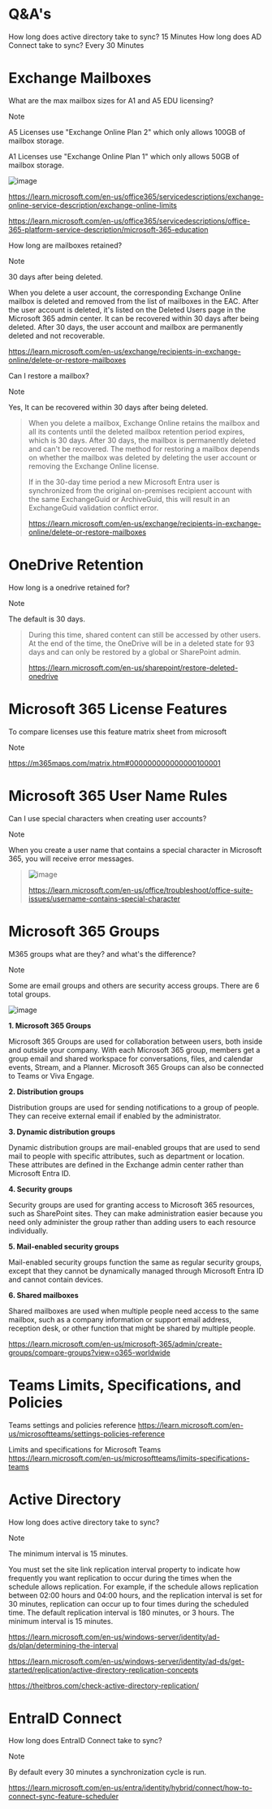 # Q&A's

How long does active directory take to sync? 15 Minutes
How long does AD Connect take to sync? Every 30 Minutes

# Exchange Mailboxes

What are the max mailbox sizes for A1 and A5 EDU licensing?

> [!note]
> A5 Licenses use "Exchange Online Plan 2" which only allows 100GB of mailbox storage.
> 
> A1 Licenses use "Exchange Online Plan 1" which only allows 50GB of mailbox storage.
> 
> ![image](https://github.com/msandoval55/pub.repo/assets/116230991/421421a2-f761-45e3-9234-7587b70c84e4)
>
> https://learn.microsoft.com/en-us/office365/servicedescriptions/exchange-online-service-description/exchange-online-limits
>
> https://learn.microsoft.com/en-us/office365/servicedescriptions/office-365-platform-service-description/microsoft-365-education

How long are mailboxes retained?

> [!note]
> 30 days after being deleted.
> 
> When you delete a user account, the corresponding Exchange Online mailbox is deleted and removed from the list of mailboxes in the EAC. After the user account is deleted, it's listed on the Deleted Users page in the Microsoft 365 admin center. It can be recovered within 30 days after being deleted. After 30 days, the user account and mailbox are permanently deleted and not recoverable.
>
> https://learn.microsoft.com/en-us/exchange/recipients-in-exchange-online/delete-or-restore-mailboxes

Can I restore a mailbox?

> [!note]
Yes, It can be recovered within 30 days after being deleted.
>
> When you delete a mailbox, Exchange Online retains the mailbox and all its contents until the deleted mailbox retention period expires, which is 30 days. After 30 days, the mailbox is permanently deleted and can't be recovered. The method for restoring a mailbox depends on whether the mailbox was deleted by deleting the user account or removing the Exchange Online license.
>
> If in the 30-day time period a new Microsoft Entra user is synchronized from the original on-premises recipient account with the same ExchangeGuid or ArchiveGuid, this will result in an ExchangeGuid validation conflict error.
>
> https://learn.microsoft.com/en-us/exchange/recipients-in-exchange-online/delete-or-restore-mailboxes

# OneDrive Retention 

How long is a onedrive retained for?

> [!note]
The default is 30 days.
>
> During this time, shared content can still be accessed by other users. At the end of the time, the OneDrive will be in a deleted state for 93 days and can only be restored by a global or SharePoint admin.
>
> https://learn.microsoft.com/en-us/sharepoint/restore-deleted-onedrive

# Microsoft 365 License Features

To compare licenses use this feature matrix sheet from microsoft

> [!note]
>
> https://m365maps.com/matrix.htm#000000000000000100001

# Microsoft 365 User Name Rules

Can I use special characters when creating user accounts?

> [!note]
When you create a user name that contains a special character in Microsoft 365, you will receive error messages.
>
>![image](https://github.com/msandoval55/pub.repo/assets/116230991/0442ada5-fa76-44d7-b549-4e86d5b7f4e5)
>
> https://learn.microsoft.com/en-us/office/troubleshoot/office-suite-issues/username-contains-special-character


# Microsoft 365 Groups

M365 groups what are they? and what's the difference?

> [!note]
> Some are email groups and others are security access groups. There are 6 total groups.
>
> ![image](https://github.com/msandoval55/pub.repo/assets/116230991/dc115172-f418-40d9-8e47-5b0cbeb305e5)
>
> **1. Microsoft 365 Groups**
>
> Microsoft 365 Groups are used for collaboration between users, both inside and outside your company. With each Microsoft 365 group, members get a group email and shared workspace for conversations, files, and calendar events, Stream, and a Planner. Microsoft 365 Groups can also be connected to Teams or Viva Engage.
>
> **2. Distribution groups**
>
> Distribution groups are used for sending notifications to a group of people. They can receive external email if enabled by the administrator.
>
> **3. Dynamic distribution groups**
> 
> Dynamic distribution groups are mail-enabled groups that are used to send mail to people with specific attributes, such as department or location. These attributes are defined in the Exchange admin center rather than Microsoft Entra ID.
>
> **4. Security groups**
>
> Security groups are used for granting access to Microsoft 365 resources, such as SharePoint sites. They can make administration easier because you need only administer the group rather than adding users to each resource individually.
>
> **5. Mail-enabled security groups**
>
> Mail-enabled security groups function the same as regular security groups, except that they cannot be dynamically managed through Microsoft Entra ID and cannot contain devices.
>
> **6. Shared mailboxes**
>
> Shared mailboxes are used when multiple people need access to the same mailbox, such as a company information or support email address, reception desk, or other function that might be shared by multiple people.
>
> https://learn.microsoft.com/en-us/microsoft-365/admin/create-groups/compare-groups?view=o365-worldwide


# Teams Limits, Specifications, and Policies

Teams settings and policies reference
https://learn.microsoft.com/en-us/microsoftteams/settings-policies-reference

Limits and specifications for Microsoft Teams
https://learn.microsoft.com/en-us/microsoftteams/limits-specifications-teams

# Active Directory

How long does active directory take to sync?

> [!note]
> The minimum interval is 15 minutes.
>
> You must set the site link replication interval property to indicate how frequently you want replication to occur during the times when the schedule allows replication. For example, if the schedule allows replication between 02:00 hours and 04:00 hours, and the replication interval is set for 30 minutes, replication can occur up to four times during the scheduled time. The default replication interval is 180 minutes, or 3 hours. The minimum interval is 15 minutes.
>
> https://learn.microsoft.com/en-us/windows-server/identity/ad-ds/plan/determining-the-interval
>
> https://learn.microsoft.com/en-us/windows-server/identity/ad-ds/get-started/replication/active-directory-replication-concepts
>
> https://theitbros.com/check-active-directory-replication/

# EntraID Connect

How long does EntraID Connect take to sync?

> [!note]
> By default every 30 minutes a synchronization cycle is run.
>
> https://learn.microsoft.com/en-us/entra/identity/hybrid/connect/how-to-connect-sync-feature-scheduler
